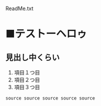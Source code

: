 
ReadMe.txt

# ■テストーヘロゥ
## 見出し中くらい
1. 項目１つ目
1. 項目２つ目
1. 項目３つ目
```
source source source source source
```

